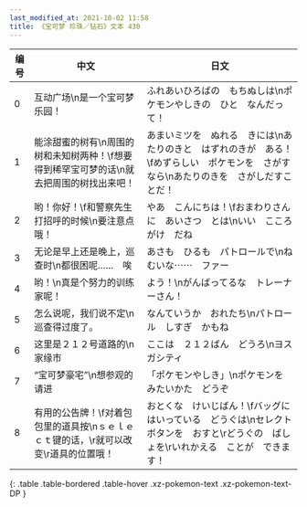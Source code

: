 ```yaml
---
last_modified_at: 2021-10-02 11:58
title: 《宝可梦 珍珠／钻石》文本 430
---
```

| 编号 | 中文 | 日文 |
| ---- | ---- | ---- |
| 0 | 互动广场\n是一个宝可梦乐园！ | ふれあいひろばの　もちぬしは\nポケモンやしきの　ひと　なんだって！ |
| 1 | 能涂甜蜜的树有\n周围的树和未知树两种！\f想要得到稀罕宝可梦的话\n就去把周围的树找出来吧！ | あまいミツを　ぬれる　きには\nあたりのきと　はずれのきが　ある！\fめずらしい　ポケモンを　さがすなら\nあたりのきを　さがしだすことだ！ |
| 2 | 哟！你好！\f和警察先生打招呼的时候\n要注意点哦！ | やあ　こんにちは！\fおまわりさんに　あいさつ　とは\nいい　こころがけ　だね |
| 3 | 无论是早上还是晚上，巡查时\n都很困呢……　唉 | あさも　ひるも　パトロールで\nねむいな⋯⋯　ファー |
| 4 | 哟！\n真是个努力的训练家呢！ | よう！\nがんばってるな　トレーナーさん！ |
| 5 | 怎么说呢，我们说不定\n巡查得过度了。 | なんていうか　おれたち\nパトロール　しすぎ　かもね |
| 6 | 这里是２１２号道路的\n家缘市 | ここは　２１２ばん　どうろ\nヨスガシティ |
| 7 | “宝可梦豪宅”\n想参观的请进 | 「ポケモンやしき」\nポケモンを　みたいかた　どうぞ |
| 8 | 有用的公告牌！\f对着包包里的道具按\nｓｅｌｅｃｔ键的话，\r就可以改变\r道具的位置哦！ | おとくな　けいじばん！\fバッグに　はいっている　どうぐは\nセレクト　ボタンを　おすと\rどうぐの　ばしょを\rいれかえる　ことが　できます！ |
{: .table .table-bordered .table-hover .xz-pokemon-text .xz-pokemon-text-DP }